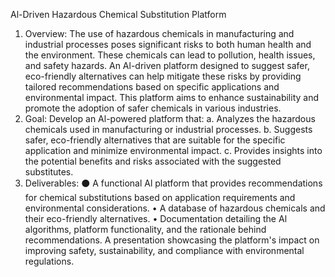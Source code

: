Al-Driven Hazardous Chemical Substitution
Platform
1. Overview:
The use of hazardous chemicals in manufacturing and industrial
processes poses significant risks to both human health and the
environment. These chemicals can lead to pollution, health
issues, and safety hazards. An Al-driven platform designed to
suggest safer, eco-friendly alternatives can help mitigate these
risks by providing tailored recommendations based on specific
applications and environmental impact. This platform aims to
enhance sustainability and promote the adoption of safer
chemicals in various industries.
2. Goal:
Develop an Al-powered platform that:
a. Analyzes the hazardous chemicals used in manufacturing or
industrial processes.
b. Suggests safer, eco-friendly alternatives that are suitable for
the specific application and minimize environmental impact.
c. Provides insights into the potential benefits and risks
associated with the suggested substitutes.
3. Deliverables:
⚫ A functional Al platform that provides recommendations for
chemical substitutions based on application requirements
and environmental considerations.
• A database of hazardous chemicals and their eco-friendly
alternatives.
• Documentation detailing the Al algorithms, platform
functionality, and the rationale behind recommendations.
A presentation showcasing the platform's impact on
improving safety, sustainability, and compliance with
environmental regulations.
